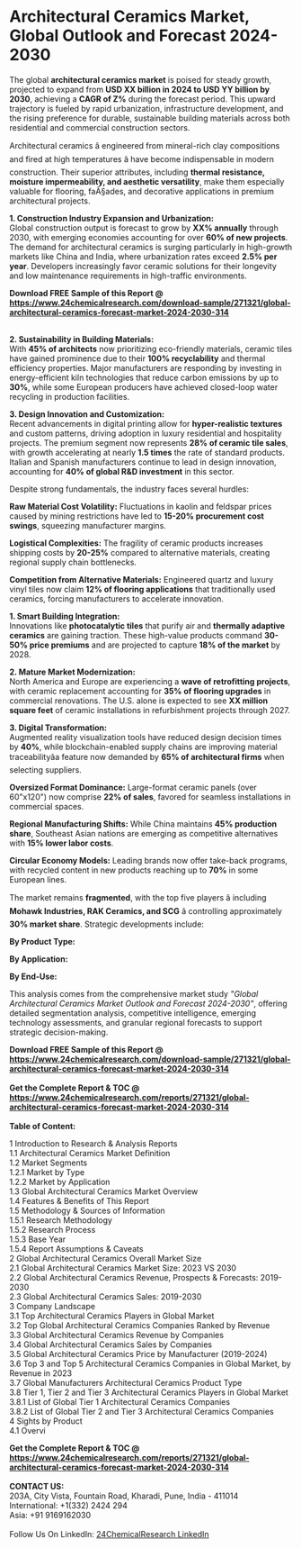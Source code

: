<h1>Architectural Ceramics Market, Global Outlook and Forecast 2024-2030</h1><p>The global <strong>architectural ceramics market</strong> is poised for steady growth, projected to expand from <strong>USD XX billion in 2024 to USD YY billion by 2030</strong>, achieving a <strong>CAGR of Z%</strong> during the forecast period. This upward trajectory is fueled by rapid urbanization, infrastructure development, and the rising preference for durable, sustainable building materials across both residential and commercial construction sectors.</p><p>Architectural ceramics â engineered from mineral-rich clay compositions and fired at high temperatures â have become indispensable in modern construction. Their superior attributes, including <strong>thermal resistance, moisture impermeability, and aesthetic versatility</strong>, make them especially valuable for flooring, faÃ§ades, and decorative applications in premium architectural projects.</p><p><strong>1. Construction Industry Expansion and Urbanization:</strong><br>
Global construction output is forecast to grow by <strong>XX% annually</strong> through 2030, with emerging economies accounting for over <strong>60% of new projects</strong>. The demand for architectural ceramics is surging particularly in high-growth markets like China and India, where urbanization rates exceed <strong>2.5% per year</strong>. Developers increasingly favor ceramic solutions for their longevity and low maintenance requirements in high-traffic environments.</p><div><b>Download FREE Sample of this Report @ 
            <a href="https://www.24chemicalresearch.com/download-sample/271321/global-architectural-ceramics-forecast-market-2024-2030-314">
            https://www.24chemicalresearch.com/download-sample/271321/global-architectural-ceramics-forecast-market-2024-2030-314</a></b></div><br><p><strong>2. Sustainability in Building Materials:</strong><br>
With <strong>45% of architects</strong> now prioritizing eco-friendly materials, ceramic tiles have gained prominence due to their <strong>100% recyclability</strong> and thermal efficiency properties. Major manufacturers are responding by investing in energy-efficient kiln technologies that reduce carbon emissions by up to <strong>30%</strong>, while some European producers have achieved closed-loop water recycling in production facilities.</p><p><strong>3. Design Innovation and Customization:</strong><br>
Recent advancements in digital printing allow for <strong>hyper-realistic textures</strong> and custom patterns, driving adoption in luxury residential and hospitality projects. The premium segment now represents <strong>28% of ceramic tile sales</strong>, with growth accelerating at nearly <strong>1.5 times</strong> the rate of standard products. Italian and Spanish manufacturers continue to lead in design innovation, accounting for <strong>40% of global R&amp;D investment</strong> in this sector.</p><p>Despite strong fundamentals, the industry faces several hurdles:</p><p><strong>Raw Material Cost Volatility:</strong> Fluctuations in kaolin and feldspar prices caused by mining restrictions have led to <strong>15-20% procurement cost swings</strong>, squeezing manufacturer margins.</p><p><strong>Logistical Complexities:</strong> The fragility of ceramic products increases shipping costs by <strong>20-25%</strong> compared to alternative materials, creating regional supply chain bottlenecks.</p><p><strong>Competition from Alternative Materials:</strong> Engineered quartz and luxury vinyl tiles now claim <strong>12% of flooring applications</strong> that traditionally used ceramics, forcing manufacturers to accelerate innovation.</p><p><strong>1. Smart Building Integration:</strong><br>
Innovations like <strong>photocatalytic tiles</strong> that purify air and <strong>thermally adaptive ceramics</strong> are gaining traction. These high-value products command <strong>30-50% price premiums</strong> and are projected to capture <strong>18% of the market</strong> by 2028.</p><p><strong>2. Mature Market Modernization:</strong><br>
North America and Europe are experiencing a <strong>wave of retrofitting projects</strong>, with ceramic replacement accounting for <strong>35% of flooring upgrades</strong> in commercial renovations. The U.S. alone is expected to see <strong>XX million square feet</strong> of ceramic installations in refurbishment projects through 2027.</p><p><strong>3. Digital Transformation:</strong><br>
Augmented reality visualization tools have reduced design decision times by <strong>40%</strong>, while blockchain-enabled supply chains are improving material traceabilityâa feature now demanded by <strong>65% of architectural firms</strong> when selecting suppliers.</p><p><strong>Oversized Format Dominance:</strong> Large-format ceramic panels (over 60"x120") now comprise <strong>22% of sales</strong>, favored for seamless installations in commercial spaces.</p><p><strong>Regional Manufacturing Shifts:</strong> While China maintains <strong>45% production share</strong>, Southeast Asian nations are emerging as competitive alternatives with <strong>15% lower labor costs</strong>.</p><p><strong>Circular Economy Models:</strong> Leading brands now offer take-back programs, with recycled content in new products reaching up to <strong>70%</strong> in some European lines.</p><p>The market remains <strong>fragmented</strong>, with the top five players â including <strong>Mohawk Industries, RAK Ceramics, and SCG</strong> â controlling approximately <strong>30% market share</strong>. Strategic developments include:</p><p><strong>By Product Type:</strong></p><p><strong>By Application:</strong></p><p><strong>By End-Use:</strong></p><p>This analysis comes from the comprehensive market study <em>"Global Architectural Ceramics Market Outlook and Forecast 2024-2030"</em>, offering detailed segmentation analysis, competitive intelligence, emerging technology assessments, and granular regional forecasts to support strategic decision-making.</p><div><b>Download FREE Sample of this Report @ 
            <a href="https://www.24chemicalresearch.com/download-sample/271321/global-architectural-ceramics-forecast-market-2024-2030-314">
            https://www.24chemicalresearch.com/download-sample/271321/global-architectural-ceramics-forecast-market-2024-2030-314</a></b></div><br><div><b>Get the Complete Report & TOC @ 
            <a href="https://www.24chemicalresearch.com/reports/271321/global-architectural-ceramics-forecast-market-2024-2030-314">
            https://www.24chemicalresearch.com/reports/271321/global-architectural-ceramics-forecast-market-2024-2030-314</a></b></div><br>
            <b>Table of Content:</b><p>1 Introduction to Research & Analysis Reports<br />
    1.1 Architectural Ceramics Market Definition<br />
    1.2 Market Segments<br />
        1.2.1 Market by Type<br />
        1.2.2 Market by Application<br />
    1.3 Global Architectural Ceramics Market Overview<br />
    1.4 Features & Benefits of This Report<br />
    1.5 Methodology & Sources of Information<br />
        1.5.1 Research Methodology<br />
        1.5.2 Research Process<br />
        1.5.3 Base Year<br />
        1.5.4 Report Assumptions & Caveats<br />
2 Global Architectural Ceramics Overall Market Size<br />
    2.1 Global Architectural Ceramics Market Size: 2023 VS 2030<br />
    2.2 Global Architectural Ceramics Revenue, Prospects & Forecasts: 2019-2030<br />
    2.3 Global Architectural Ceramics Sales: 2019-2030<br />
3 Company Landscape<br />
    3.1 Top Architectural Ceramics Players in Global Market<br />
    3.2 Top Global Architectural Ceramics Companies Ranked by Revenue<br />
    3.3 Global Architectural Ceramics Revenue by Companies<br />
    3.4 Global Architectural Ceramics Sales by Companies<br />
    3.5 Global Architectural Ceramics Price by Manufacturer (2019-2024)<br />
    3.6 Top 3 and Top 5 Architectural Ceramics Companies in Global Market, by Revenue in 2023<br />
    3.7 Global Manufacturers Architectural Ceramics Product Type<br />
    3.8 Tier 1, Tier 2 and Tier 3 Architectural Ceramics Players in Global Market<br />
        3.8.1 List of Global Tier 1 Architectural Ceramics Companies<br />
        3.8.2 List of Global Tier 2 and Tier 3 Architectural Ceramics Companies<br />
4 Sights by Product<br />
    4.1 Overvi</p><div><b>Get the Complete Report & TOC @ 
            <a href="https://www.24chemicalresearch.com/reports/271321/global-architectural-ceramics-forecast-market-2024-2030-314">
            https://www.24chemicalresearch.com/reports/271321/global-architectural-ceramics-forecast-market-2024-2030-314</a></b></div><br><b>CONTACT US:</b><br>
            203A, City Vista, Fountain Road, Kharadi, Pune, India - 411014<br>
            International: +1(332) 2424 294<br>
            Asia: +91 9169162030 <br><br>
            Follow Us On LinkedIn: <a href="https://www.linkedin.com/company/24chemicalresearch/">24ChemicalResearch LinkedIn</a>